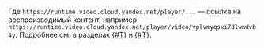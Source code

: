 Где `https://runtime.video.cloud.yandex.net/player/...` — ссылка на воспроизводимый контент, например `https://runtime.video.cloud.yandex.net/player/video/vplvmyqsxi7dlwndvb4y`. Подробнее см. в разделах [{#T}](../../video/operations/video/get-link.md) и [{#T}](../../video/operations/streams/get-link.md).